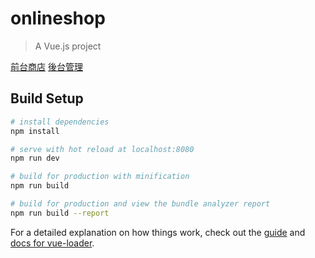 # onlineshop

> A Vue.js project

<a href=https://easonxu0908.github.io/vue-online-shop/dist/#/>前台商店</a>
<a href=https://easonxu0908.github.io/vue-online-shop/dist/#/>後台管理</a>
## Build Setup

``` bash
# install dependencies
npm install

# serve with hot reload at localhost:8080
npm run dev

# build for production with minification
npm run build

# build for production and view the bundle analyzer report
npm run build --report
```

For a detailed explanation on how things work, check out the [guide](http://vuejs-templates.github.io/webpack/) and [docs for vue-loader](http://vuejs.github.io/vue-loader).
